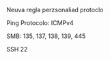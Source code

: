Neuva regla perzsonaliad 
protoclo 

Ping
Protocolo: ICMPv4 

SMB: 135, 137, 138, 139, 445

SSH 
22
